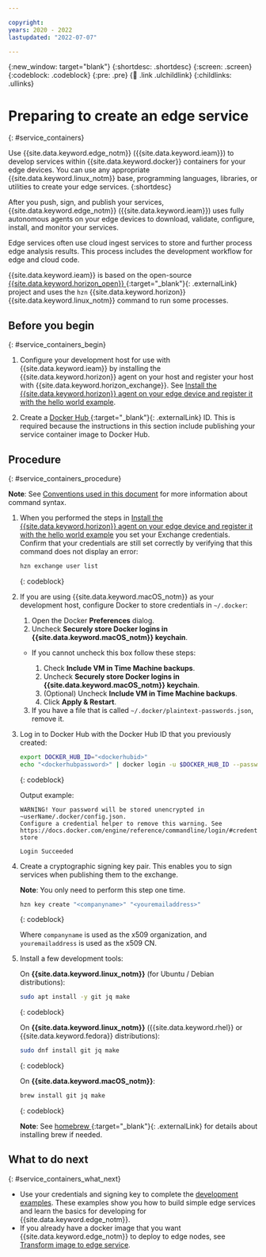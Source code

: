 ```yaml
---

copyright:
years: 2020 - 2022
lastupdated: "2022-07-07"

---
```


{:new_window: target="blank"}
{:shortdesc: .shortdesc}
{:screen: .screen}
{:codeblock: .codeblock}
{:pre: .pre}
{:child: .link .ulchildlink}
{:childlinks: .ullinks}

# Preparing to create an edge service
{: #service_containers}

Use {{site.data.keyword.edge_notm}} ({{site.data.keyword.ieam}}) to develop services within {{site.data.keyword.docker}} containers for your edge devices. You can use any appropriate {{site.data.keyword.linux_notm}} base, programming languages, libraries, or utilities to create your edge services.
{:shortdesc}

After you push, sign, and publish your services, {{site.data.keyword.edge_notm}} ({{site.data.keyword.ieam}}) uses fully autonomous agents on your edge devices to download, validate, configure, install, and monitor your services.

Edge services often use cloud ingest services to store and further process edge analysis results. This process includes the development workflow for edge and cloud code.

{{site.data.keyword.ieam}} is based on the open-source [{{site.data.keyword.horizon_open}} ](https://github.com/open-horizon/){:target="_blank"}{: .externalLink} project and uses the `hzn` {{site.data.keyword.horizon}} {{site.data.keyword.linux_notm}} command to run some processes.

## Before you begin
{: #service_containers_begin}

1. Configure your development host for use with {{site.data.keyword.ieam}} by installing the {{site.data.keyword.horizon}} agent on your host and register your host with {{site.data.keyword.horizon_exchange}}. See [Install the {{site.data.keyword.horizon}} agent on your edge device and register it with the hello world example](../installing/registration.md).

2. Create a [Docker Hub ](https://hub.docker.com/){:target="_blank"}{: .externalLink} ID. This is required because the instructions in this section include publishing your service container image to Docker Hub.

## Procedure
{: #service_containers_procedure}

**Note**: See [Conventions used in this document](../getting_started/document_conventions.md) for more information about command syntax.

1. When you performed the steps in [Install the {{site.data.keyword.horizon}} agent on your edge device and register it with the hello world example](../installing/registration.md) you set your Exchange credentials. Confirm that your credentials are still set correctly by verifying that this command does not display an error:

   ```bash
   hzn exchange user list
   ```
   {: codeblock}

2. If you are using {{site.data.keyword.macOS_notm}} as your development host, configure Docker to store credentials in `~/.docker`:

   1. Open the Docker **Preferences** dialog.
   2. Uncheck **Securely store Docker logins in {{site.data.keyword.macOS_notm}} keychain**.

     * If you cannot uncheck this box follow these steps:

       1. Check **Include VM in Time Machine backups**.
       2. Uncheck **Securely store Docker logins in {{site.data.keyword.macOS_notm}} keychain**.
       3. (Optional) Uncheck **Include VM in Time Machine backups**.
       4. Click **Apply & Restart**.

   3. If you have a file that is called `~/.docker/plaintext-passwords.json`, remove it.

3. Log in to Docker Hub with the Docker Hub ID that you previously created:

   ```bash
   export DOCKER_HUB_ID="<dockerhubid>"
   echo "<dockerhubpassword>" | docker login -u $DOCKER_HUB_ID --password-stdin
   ```
   {: codeblock}

   Output example:

   ```text
   WARNING! Your password will be stored unencrypted in ~userName/.docker/config.json.
   Configure a credential helper to remove this warning. See
   https://docs.docker.com/engine/reference/commandline/login/#credentials-store

   Login Succeeded
   ```

4. Create a cryptographic signing key pair. This enables you to sign services when publishing them to the exchange.

   **Note**: You only need to perform this step one time.

   ```bash
   hzn key create "<companyname>" "<youremailaddress>"
   ```
   {: codeblock}

   Where `companyname` is used as the x509 organization, and `youremailaddress` is used as the x509 CN.

5. Install a few development tools:

   On **{{site.data.keyword.linux_notm}}** (for Ubuntu / Debian distributions):

   ```bash
   sudo apt install -y git jq make
   ```
   {: codeblock}

   On **{{site.data.keyword.linux_notm}}** ({{site.data.keyword.rhel}} or {{site.data.keyword.fedora}} distributions):

   ```bash
   sudo dnf install git jq make
   ```
   {: codeblock}

   On **{{site.data.keyword.macOS_notm}}**:

   ```bash
   brew install git jq make
   ```
   {: codeblock}

   **Note**: See [homebrew ](https://brew.sh/){:target="_blank"}{: .externalLink} for details about installing brew if needed.

## What to do next
{: #service_containers_what_next}

* Use your credentials and signing key to complete the [development examples](developing.md#edge_devices_ex_examples). These examples show you how to build simple edge services and learn the basics for developing for {{site.data.keyword.edge_notm}}.
* If you already have a docker image that you want {{site.data.keyword.edge_notm}} to deploy to edge nodes, see [Transform image to edge service](transform_image.md).
